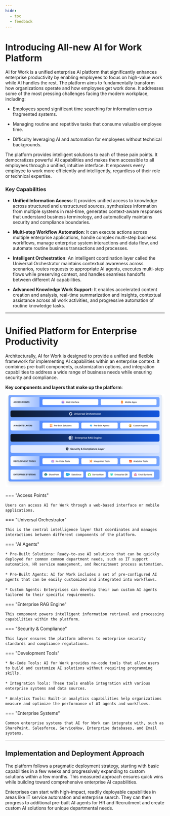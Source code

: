 ```yaml
---
hide:
  - toc
  - feedback
---
```


# Introducing All-new AI for Work Platform

AI for Work is a unified enterprise AI platform that significantly enhances enterprise productivity by enabling employees to focus on high-value work while AI handles the rest. The platform aims to fundamentally transform how organizations operate and how employees get work done. It addresses some of the most pressing challenges facing the modern workplace, including:

* Employees spend significant time searching for information across fragmented systems.

* Managing routine and repetitive tasks that consume valuable employee time.

* Difficulty leveraging AI and automation for employees without technical backgrounds.

The platform provides intelligent solutions to each of these pain points. It democratizes powerful AI capabilities and makes them accessible to all employees through a unified, intuitive interface. It empowers every employee to work more efficiently and intelligently, regardless of their role or technical expertise. 

### Key Capabilities

* **Unified Information Access**: It provides unified access to knowledge across structured and unstructured sources, synthesizes information from multiple systems in real-time, generates context-aware responses that understand business terminology, and automatically maintains security and compliance boundaries. 

* **Multi-step Workflow Automation**: It can execute actions across multiple enterprise applications, handle complex multi-step business workflows, manage enterprise system interactions and data flow, and automate routine business transactions and processes.

* **Intelligent Orchestration**: An intelligent coordination layer called the Universal Orchestrator maintains contextual awareness across scenarios, routes requests to appropriate AI agents, executes multi-step flows while preserving context, and handles seamless handoffs between different AI capabilities.

* **Advanced Knowledge Work Support**: It enables accelerated content creation and analysis, real-time summarization and insights, contextual assistance across all work activities, and progressive automation of routine knowledge tasks.

<hr>

# Unified Platform for Enterprise Productivity

Architecturally, AI for Work is designed to provide a unified and flexible framework for implementing AI capabilities within an enterprise context. It combines pre-built components, customization options, and integration capabilities to address a wide range of business needs while ensuring security and compliance.

**Key components and layers that make up the platform**:

<img src="./images/ai-for-work-architecture-diagram.svg" alt="Gale Architecture" title="Gale Architecture" style="border: 0px solid gray; zoom:100%;">


=== "Access Points"

    Users can access AI for Work through a web-based interface or mobile applications.   
    
=== "Universal Orchestrator"

    This is the central intelligence layer that coordinates and manages interactions between different components of the platform.    
    
=== "AI Agents"

    * Pre-Built Solutions: Ready-to-use AI solutions that can be quickly deployed for common common department needs, such as IT support automation, HR service management, and Recruitment process automation.
    
    * Pre-Built Agents: AI for Work includes a set of pre-configured AI agents that can be easily customized and integrated into workflows.
    
    * Custom Agents: Enterprises can develop their own custom AI agents tailored to their specific requirements.       

=== "Enterprise RAG Engine"

    This component powers intelligent information retrieval and processing capabilities within the platform.
        
=== "Security & Compliance"

    This layer ensures the platform adheres to enterprise security standards and compliance regulations.  
    
=== "Development Tools"
    
    * No-Code Tools: AI for Work provides no-code tools that allow users to build and customize AI solutions without requiring programming skills.
    
    * Integration Tools: These tools enable integration with various enterprise systems and data sources.
    
    * Analytics Tools: Built-in analytics capabilities help organizations measure and optimize the performance of AI agents and workflows.   

=== "Enterprise Systems"

    Common enterprise systems that AI for Work can integrate with, such as SharePoint, Salesforce, ServiceNow, Enterprise databases, and Email systems.


<hr>

## Implementation and Deployment Approach

The platform follows a pragmatic deployment strategy, starting with basic capabilities in a few weeks and progressively expanding to custom solutions within a few months. This measured approach ensures quick wins while building toward comprehensive enterprise AI capabilities.

Enterprises can start with high-impact, readily deployable capabilities in areas like IT service automation and enterprise search. They can then progress to additional pre-built AI agents for HR and Recruitment and create custom AI solutions for unique departmental needs.


